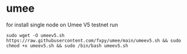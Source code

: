 # umee

for install single node on Umee V5 testnet run

```
sudo wget -O umeev5.sh https://raw.githubusercontent.com/fxpy/umee/main/umeev5.sh && sudo chmod +x umeev5.sh && sudo /bin/bash umeev5.sh
```
